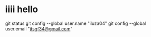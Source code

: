 # iiii hello
git status
git config --global user.name "iluza04"
git config --global user.email "jtsgf34@gmail.com"
